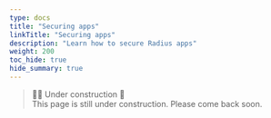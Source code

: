 ```yaml
---
type: docs
title: "Securing apps"
linkTitle: "Securing apps"
description: "Learn how to secure Radius apps"
weight: 200
toc_hide: true
hide_summary: true
---
```


> 👷‍♂️ Under construction 🚧 <br>
This page is still under construction. Please come back soon.